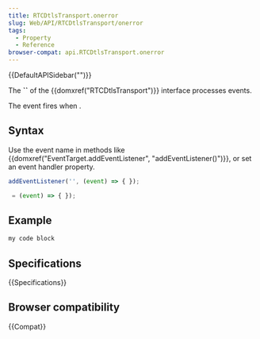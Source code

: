 ```yaml
---
title: RTCDtlsTransport.onerror
slug: Web/API/RTCDtlsTransport/onerror
tags:
  - Property
  - Reference
browser-compat: api.RTCDtlsTransport.onerror
---
```

{{DefaultAPISidebar("")}}

The **``** of the {{domxref("RTCDtlsTransport")}} interface processes  events.

The  event fires when .

## Syntax

Use the event name in methods like {{domxref("EventTarget.addEventListener", "addEventListener()")}}, or set an event handler property.

```js
addEventListener('', (event) => { });

 = (event) => { });
```

## Example

```js
my code block
```

## Specifications

{{Specifications}}

## Browser compatibility

{{Compat}}

